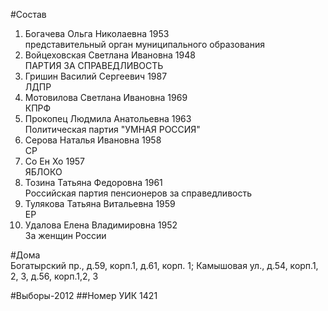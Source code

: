 #Состав
1. Богачева Ольга Николаевна 1953   
    представительный орган муниципального образования
2. Войцеховская Светлана Ивановна 1948   
    ПАРТИЯ ЗА СПРАВЕДЛИВОСТЬ
3. Гришин Василий Сергеевич 1987   
    ЛДПР
4. Мотовилова Светлана Ивановна 1969   
    КПРФ
5. Прокопец Людмила Анатольевна 1963   
    Политическая партия "УМНАЯ РОССИЯ"
6. Серова Наталья Ивановна 1958   
    СР
7. Со Ен Хо 1957   
    ЯБЛОКО
8. Тозина Татьяна Федоровна 1961   
    Российская партия пенсионеров за справедливость
9. Тулякова Татьяна Витальевна 1959   
    ЕР
10. Удалова Елена Владимировна 1952   
    За женщин России

#Дома  
Богатырский пр., д.59, корп.1, д.61, корп. 1;  Камышовая ул.,  д.54, корп.1, 2, 3, д.56, корп.1,2, 3

#Выборы-2012
##Номер УИК
1421
